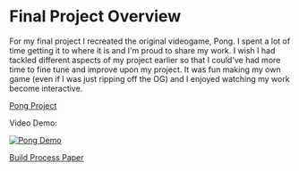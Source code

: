 # Final Project Overview

For my final project I recreated the original videogame, Pong. I spent a lot of time getting it to where it is and I'm proud to share my work. I wish I had tackled different aspects of my project earlier so that I could've had more time to fine tune and improve upon my project. It was fun making my own game (even if I was just ripping off the OG) and I enjoyed watching my work become interactive.

[Pong Project](https://ISmckay.github.io/final_project/)

Video Demo:

[![Pong Demo](http://imgur.com/a/Ytt6a)](https://www.youtube.com/watch?v=Fwo24Q8fYXg "Pong Demo")

[Build Process Paper](https://github.com/ISmckay/ISmckay.github.io/blob/docs/mckay_projectpaper.pdf)


